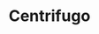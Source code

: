 ---
draft: false
title: Centrifugo
content:
  id: centrifugo
  name: Centrifugo
  logo: /images/development/network/centrifugo/logo.png
  website: https://centrifugal.dev/
  iframe_website: /website-iframe/development/network/centrifugo
  dashboardImage: /images/development/network/centrifugo/screenshot-1.jpg
  short_description: Centrifugo is a scalable real-time, language-agnostic messaging server.
  description: Centrifugo, a scalable real-time messaging server, works in conjunction with whatever programming language your application uses on frontend or backend sides. Centrifugo broadcasts the event to all connected clients subscribed to the event channel. In brief, Centrifugo is a user-facing PUB/SUB server.
  features:
    - title: Integrates with everything
      description: "Centrifugo, a self-hosted service, can handle connections over a variety of real-time transports and provides a simple publish API. It integrates well with any application. There's no need to change an application architecture to introduce real-time features; you just let Centrifugo deal with persistent connections."
    - title: Great performance
      description: Centrifugo, built in Go language, has some smart optimizations inside. It performs very well; a test stand, with 1m WebSocket connections, showed that about 30m messages per minute (500k messages per second) would be delivered to connected clients and latency would not be greater than 200ms in 99 percentile.
    - title: Feature-rich
      description: "Centrifugo's many built-in features can help you to build an attractive real-time application in a short time. Centrifugo provides different types of subscriptions, hot channel history, instant presence and RPC calls. There is also the option to proxy connection events to the application backend over HTTP or GRPC."
    - title: Out-of-the-box scalability
      description: "Built-in Redis, KeyDB, Tarantool engines or Nats broker make it possible to scale connections over different machines. With consistent sharding of Redis, KeyDB and Tarantool, it's possible to handle millions of active connections with reasonable hardware requirements."
  screenshots:
    - /images/development/network/centrifugo/screenshot-1.jpg
    - /images/development/network/centrifugo/screenshot-2.jpg
---